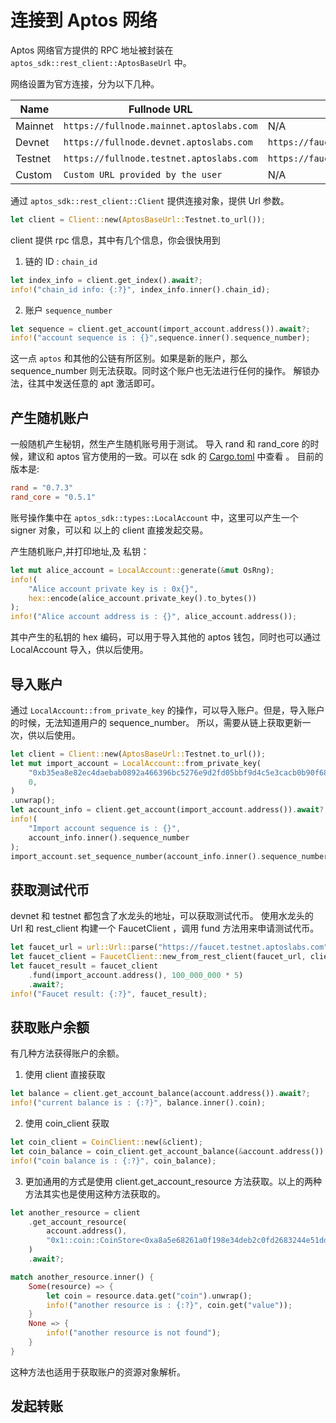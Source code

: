 
# 连接到 Aptos 网络

Aptos 网络官方提供的 RPC 地址被封装在 `aptos_sdk::rest_client::AptosBaseUrl` 中。

网络设置为官方连接，分为以下几种。

| Name    | Fullnode URL                             | Faucet URL                             |
| ------- | ---------------------------------------- | -------------------------------------- |
| Mainnet | `https://fullnode.mainnet.aptoslabs.com` | N/A                                    |
| Devnet  | `https://fullnode.devnet.aptoslabs.com`  | `https://faucet.devnet.aptoslabs.com`  |
| Testnet | `https://fullnode.testnet.aptoslabs.com` | `https://faucet.testnet.aptoslabs.com` |
| Custom  | `Custom URL provided by the user`        | N/A                                    |

通过 `aptos_sdk::rest_client::Client` 提供连接对象，提供 Url 参数。

```rust
let client = Client::new(AptosBaseUrl::Testnet.to_url());
```

client 提供 rpc 信息，其中有几个信息，你会很快用到

1. 链的 ID : `chain_id`

```rust
let index_info = client.get_index().await?;
info!("chain_id info: {:?}", index_info.inner().chain_id);
```

2. 账户 `sequence_number`

```rust
let sequence = client.get_account(import_account.address()).await?;
info!("account sequence is : {}",sequence.inner().sequence_number);
```

这一点 `aptos` 和其他的公链有所区别。如果是新的账户，那么 sequence_number 则无法获取。同时这个账户也无法进行任何的操作。
解锁办法，往其中发送任意的 apt 激活即可。

## 产生随机账户

一般随机产生秘钥，然生产生随机账号用于测试。
导入 rand 和 rand_core 的时候，建议和 aptos 官方使用的一致。可以在 sdk 的 [Cargo.toml](https://github.com/aptos-labs/aptos-core/blob/main/Cargo.toml) 中查看 。
目前的版本是:

```toml
rand = "0.7.3"
rand_core = "0.5.1"
```

账号操作集中在 `aptos_sdk::types::LocalAccount` 中，这里可以产生一个 signer 对象，可以和 以上的 client 直接发起交易。

产生随机账户,并打印地址,及 私钥：

```rust
let mut alice_account = LocalAccount::generate(&mut OsRng);
info!(
    "Alice account private key is : 0x{}",
    hex::encode(alice_account.private_key().to_bytes())
);
info!("Alice account address is : {}", alice_account.address());
```

其中产生的私钥的 hex 编码，可以用于导入其他的 aptos 钱包，同时也可以通过 LocalAccount 导入，供以后使用。

## 导入账户

通过 `LocalAccount::from_private_key` 的操作，可以导入账户。但是，导入账户的时候，无法知道用户的 sequence_number。
所以，需要从链上获取更新一次，供以后使用。

```rust
let client = Client::new(AptosBaseUrl::Testnet.to_url());
let mut import_account = LocalAccount::from_private_key(
    "0xb35ea8e82ec4daebab0892a466396bc5276e9d2fd05bbf9d4c5e3cacb0b90f68",
    0,
)
.unwrap();
let account_info = client.get_account(import_account.address()).await?;
info!(
    "Import account sequence is : {}",
    account_info.inner().sequence_number
);
import_account.set_sequence_number(account_info.inner().sequence_number);
```

## 获取测试代币

devnet 和  testnet 都包含了水龙头的地址，可以获取测试代币。
使用水龙头的 Url 和 rest_client 构建一个 FaucetClient ，调用 fund 方法用来申请测试代币。

```rust
let faucet_url = url::Url::parse("https://faucet.testnet.aptoslabs.com")?;
let faucet_client = FaucetClient::new_from_rest_client(faucet_url, client.clone());
let faucet_result = faucet_client
    .fund(import_account.address(), 100_000_000 * 5)
    .await?;
info!("Faucet result: {:?}", faucet_result);
```

## 获取账户余额

有几种方法获得账户的余额。

1. 使用 client 直接获取

```rust
let balance = client.get_account_balance(account.address()).await?;
info!("current balance is : {:?}", balance.inner().coin);
```

2. 使用 coin_client 获取

```rust
let coin_client = CoinClient::new(&client);
let coin_balance = coin_client.get_account_balance(&account.address()).await?;
info!("coin balance is : {:?}", coin_balance);
```

3. 更加通用的方式是使用 client.get_account_resource 方法获取。以上的两种方法其实也是使用这种方法获取的。 

```rust
let another_resource = client
    .get_account_resource(
        account.address(),
        "0x1::coin::CoinStore<0xa8a5e68261a0f198e34deb2c0fd2683244e51dd015b8cb6987efefc61708d76a::Kana::Kana>",
    )
    .await?;

match another_resource.inner() {
    Some(resource) => {
        let coin = resource.data.get("coin").unwrap();
        info!("another resource is : {:?}", coin.get("value"));
    }
    None => {
        info!("another resource is not found");
    }
}
```

这种方法也适用于获取账户的资源对象解析。

## 发起转账
